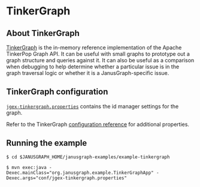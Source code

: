 # TinkerGraph

## About TinkerGraph

[TinkerGraph](http://tinkerpop.apache.org/docs/3.2.6/reference/#tinkergraph-gremlin)
is the in-memory reference implementation of the Apache TinkerPop Graph API.
It can be useful with small graphs to prototype out a graph structure and
queries against it. It can also be useful as a comparison when debugging to
help determine whether a particular issue is in the graph traversal logic
or whether it is a JanusGraph-specific issue.

## TinkerGraph configuration

[`jgex-tinkergraph.properties`](conf/jgex-tinkergraph.properties) contains
the id manager settings for the graph.

Refer to the TinkerGraph [configuration reference](http://tinkerpop.apache.org/docs/3.2.6/reference/#_configuration_3)
for additional properties.

## Running the example

```
$ cd $JANUSGRAPH_HOME/janusgraph-examples/example-tinkergraph

$ mvn exec:java -Dexec.mainClass="org.janusgraph.example.TinkerGraphApp" -Dexec.args="conf/jgex-tinkergraph.properties"
```
